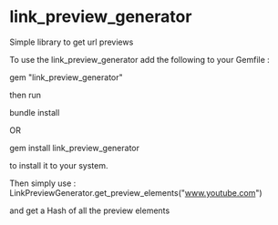 link_preview_generator
======================

Simple library to get url previews


To use the link_preview_generator add the following to your Gemfile :

gem "link_preview_generator"

then run 

bundle install

OR

gem install link_preview_generator

to install it to your system.



Then simply use : LinkPreviewGenerator.get_preview_elements("www.youtube.com")

and get a Hash of all the preview elements 
